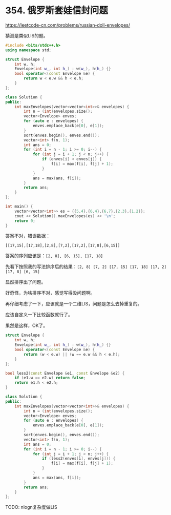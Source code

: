 # 354. 俄罗斯套娃信封问题
https://leetcode-cn.com/problems/russian-doll-envelopes/

猜测是类似LIS的题。

```cpp
#include <bits/stdc++.h>
using namespace std;

struct Envelope {
    int w, h;
    Envelope(int w_, int h_) : w(w_), h(h_) {}
    bool operator<(const Envelope &e) {
        return w < e.w && h < e.h;
    }
};

class Solution {
public:
    int maxEnvelopes(vector<vector<int>>& envelopes) {
        int n = (int)envelopes.size();
        vector<Envelope> enves;
        for (auto e : envelopes) {
            enves.emplace_back(e[0], e[1]);
        }
        sort(enves.begin(), enves.end());
        vector<int> f(n, 1);
        int ans = 0;
        for (int i = n - 1; i >= 0; i--) {
            for (int j = i + 1; j < n; j++) {
                if (enves[i] < enves[j]) {
                    f[i] = max(f[i], f[j] + 1);
                }
            }
            ans = max(ans, f[i]);
        }
        return ans;
    }
};

int main() {
    vector<vector<int>> es = {{5,4},{6,4},{6,7},{2,3},{1,2}};
    cout << Solution().maxEnvelopes(es) << '\n';
    return 0;
}
```


答案不对，错误数据：

```
[[17,15],[17,18],[2,8],[7,2],[17,2],[17,8],[6,15]]
```

答案的序列应该是：`[2, 8], [6, 15], [17, 18]`

先看下按照我的写法排序后的结果：`[2, 8] [7, 2] [17, 15] [17, 18] [17, 2] [17, 8] [6, 15]`

显然排序出了问题。

好奇怪，为啥排序不对，感觉写得没问题啊。

再仔细考虑了一下，应该就是一个二维LIS，问题是怎么去掉重复的。

应该自定义一下比较函数就行了。

果然是这样，OK了。

```cpp
struct Envelope {
    int w, h;
    Envelope(int w_, int h_) : w(w_), h(h_) {}
    bool operator<(const Envelope &e) {
        return (w < e.w) || (w == e.w && h < e.h);
    }
};

bool less2(const Envelope &e1, const Envelope &e2) {
    if (e1.w == e2.w) return false;
    return e1.h < e2.h;
}

class Solution {
public:
    int maxEnvelopes(vector<vector<int>>& envelopes) {
        int n = (int)envelopes.size();
        vector<Envelope> enves;
        for (auto e : envelopes) {
            enves.emplace_back(e[0], e[1]);
        }
        sort(enves.begin(), enves.end());
        vector<int> f(n, 1);
        int ans = 0;
        for (int i = n - 1; i >= 0; i--) {
            for (int j = i + 1; j < n; j++) {
                if (less2(enves[i], enves[j])) {
                    f[i] = max(f[i], f[j] + 1);
                }
            }
            ans = max(ans, f[i]);
        }
        return ans;
    }
};
```

TODO: nlogn复杂度做LIS